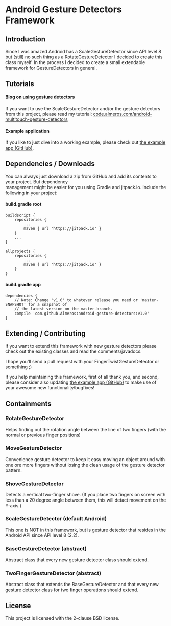 Android Gesture Detectors Framework
===================================

Introduction
------------

Since I was amazed Android has a ScaleGestureDetector since API level 8 but 
(still) no such thing as a RotateGestureDetector I decided to create this class 
myself. In the process I decided to create a small extendable framework for
GestureDetectors in general.


Tutorials
---------

#### Blog on using gesture detectors 

If you want to use the ScaleGestureDetector and/or the gesture detectors 
from this project, please read my tutorial: [code.almeros.com/android-multitouch-gesture-detectors](http://code.almeros.com/android-multitouch-gesture-detectors)

#### Example application

If you like to just dive into a working example, please check out 
[the example app (GitHub)](https://github.com/Almeros/android-gesture-detectors-example). 


Dependencies / Downloads
------------------------
You can always just download a zip from GitHub and add its contents to your project. But dependency  
management might be easier for you using Gradle and jitpack.io. Include the following in your project:

#### build.gradle root

    buildscript {       
        repositories {
            ...
            maven { url 'https://jitpack.io' }
        }
        ...
    }
    
    allprojects {
        repositories {
            ...
            maven { url 'https://jitpack.io' }
        }
    }
    
#### build.gradle app

    dependencies {
        // Note: Change 'v1.0' to whatever release you need or 'master-SNAPSHOT' for a snapshot of 
        // the latest version on the master-branch.
        compile 'com.github.Almeros:android-gesture-detectors:v1.0'
    }


Extending / Contributing
------------------------

If you want to extend this framework with new gesture detectors please check out the existing classes
and read the comments/javadocs.

I hope you'll send a pull request with your FingerTwistGestureDetector or something ;)

If you help maintaining this framework, first of all thank you, and second, please consider also updating 
[the example app (GitHub)](https://github.com/Almeros/android-gesture-detectors-example) to make use
of your awesome new functionality/bugfixes!


Containments
------------

### RotateGestureDetector

Helps finding out the rotation angle between the line of two fingers (with the 
normal or previous finger positions)

### MoveGestureDetector

Convenience gesture detector to keep it easy moving an object around with one 
ore more fingers without losing the clean usage of the gesture detector pattern.

### ShoveGestureDetector

Detects a vertical two-finger shove. (If you place two fingers on screen with less than a 20 degree angle between them,
this will detact movement on the Y-axis.)

### ScaleGestureDetector (default Android)

This one is NOT in this framework, but is gesture detector that resides in the 
Android API since API level 8 (2.2).

### BaseGestureDetector (abstract)

Abstract class that every new gesture detector class should extend.

### TwoFingerGestureDetector (abstract)

Abstract class that extends the BaseGestureDetector and that every new gesture 
detector class for two finger operations should extend.

License
-------
This project is licensed with the 2-clause BSD license.

